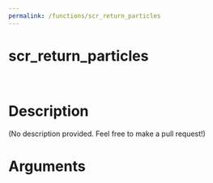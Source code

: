 ```yaml
---
permalink: /functions/scr_return_particles
---
```

# scr_return_particles  
&nbsp;  
# Description  
(No description provided. Feel free to make a pull request!) 
&nbsp;  
# Arguments


